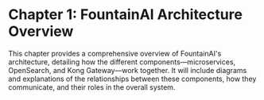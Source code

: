 # Chapter 1: FountainAI Architecture Overview

This chapter provides a comprehensive overview of FountainAI's architecture, detailing how the different components—microservices, OpenSearch, and Kong Gateway—work together. It will include diagrams and explanations of the relationships between these components, how they communicate, and their roles in the overall system.
